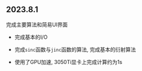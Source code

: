 ## 2023.8.1

完成主要算法和简易UI界面

+ 完成基本的I/O

+ 完成`sinc`函数与`jinc`函数的算法, 完成基本的衍射算法

+ 使用了GPU加速, 3050Ti显卡上完成计算约为1s